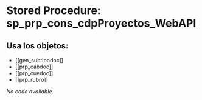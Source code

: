 # Stored Procedure: sp_prp_cons_cdpProyectos_WebAPI

## Usa los objetos:
- [[gen_subtipodoc]]
- [[prp_cabdoc]]
- [[prp_cuedoc]]
- [[prp_rubro]]

*No code available.*
